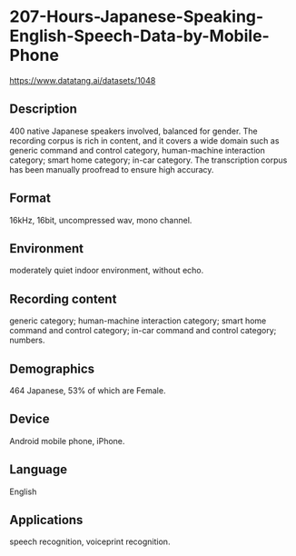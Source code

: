 # 207-Hours-Japanese-Speaking-English-Speech-Data-by-Mobile-Phone
https://www.datatang.ai/datasets/1048

## Description
400 native Japanese speakers involved, balanced for gender. The recording corpus is rich in content, and it covers a wide domain such as generic command and control category, human-machine interaction category; smart home category; in-car category. The transcription corpus has been manually proofread to ensure high accuracy.

## Format
16kHz, 16bit, uncompressed wav, mono channel.

## Environment
moderately quiet indoor environment, without echo.

## Recording content
generic category; human-machine interaction category; smart home command and control category; in-car command and control category; numbers.

## Demographics
464 Japanese, 53% of which are Female.

## Device
Android mobile phone, iPhone.

## Language
English

## Applications
speech recognition, voiceprint recognition.
